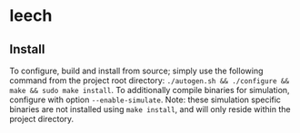 # leech

## Install
To configure, build and install from source; simply use the following command from the project root directory:
`./autogen.sh && ./configure && make && sudo make install`. To additionally compile binaries for simulation, configure with option `--enable-simulate`. Note: these simulation specific binaries are not installed using `make install`, and will only reside within the project directory.
